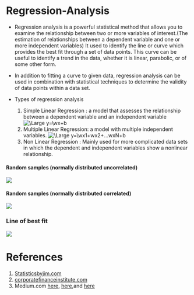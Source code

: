 # Regression-Analysis

- Regression analysis is a powerful statistical method that allows you to examine the relationship between two or more variables of interest.(The estimation of relationships between a dependent variable and one or more independent variables) It  used to identify the line or curve which provides the best fit through a set of data points. This curve can be useful to identify a trend in the data, whether it is linear, parabolic, or of some other form.
- In addition to fitting a curve to given data, regression analysis can be used in combination with statistical techniques to determine the validity of data points within a data set.

- Types of regression analysis

    1. Simple Linear Regression : a model that assesses the relationship between a dependent variable and an independent variable
               <img src="https://latex.codecogs.com/svg.latex?\Large&space;y=wx+b" title="\Large y=\wx+b" />
    2. Multiple Linear Regression: a model with multiple independent variables.
               <img src="https://latex.codecogs.com/svg.latex?\Large&space;y=wx1+wx2+...wxN+b" title="\Large y=\wx1+wx2+...wxN+b" />
    3. Non Linear Regression : Mainly used for more complicated data sets in which the dependent and independent variables show a nonlinear relationship. 
    



####  Random samples (normally distributed uncorrelated) 


<img src =imgs/uncorr>

#### Random samples (normally distributed correlated) 

<img src=imgs/corr>


### Line of best fit


<img src=imgs/fit>









# References
1. [Statisticsbyjim.com](https://statisticsbyjim.com/regression/curve-fitting-linear-nonlinear-regression/)
2. [corporatefinanceinstitute.com](https://corporatefinanceinstitute.com/resources/knowledge/finance/regression-analysis/)
3. Medium.com [here](https://oscarnieves100.medium.com/how-to-simulate-random-numbers-dad35905ecdb), [here](https://oscarnieves100.medium.com/simulating-normal-random-numbers-in-python-18a2a21a1329),and [here](https://oscarnieves100.medium.com/simulating-correlated-random-variables-in-python-c3947f2dbb10)


